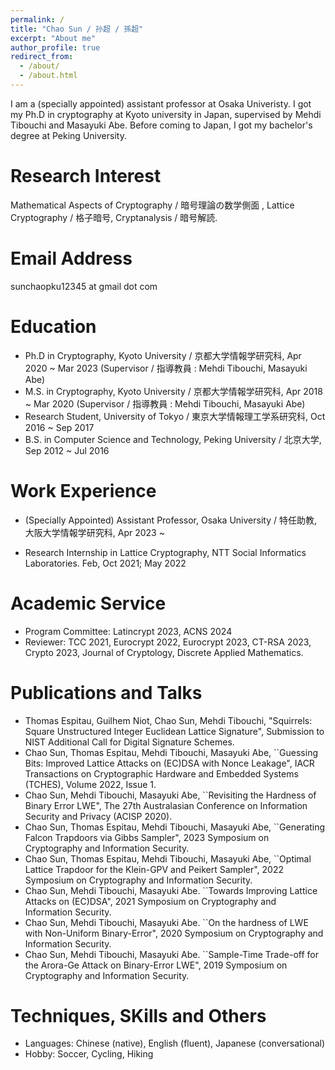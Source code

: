 ```yaml
---
permalink: /
title: "Chao Sun / 孙超 / 孫超"
excerpt: "About me"
author_profile: true
redirect_from: 
  - /about/
  - /about.html
---
```

I am a (specially appointed) assistant professor at Osaka Univeristy. I got my Ph.D in cryptography at Kyoto university in Japan, supervised by Mehdi Tibouchi and Masayuki Abe. Before coming to Japan, I got my bachelor's degree at Peking University.

Research Interest
======
 Mathematical Aspects of Cryptography / 暗号理論の数学側面 , Lattice Cryptography / 格子暗号, Cryptanalysis / 暗号解読.
 
Email Address
======
 sunchaopku12345 at gmail dot com

Education
======
* Ph.D in Cryptography, Kyoto University / 京都大学情報学研究科, Apr 2020 ~ Mar 2023 (Supervisor / 指導教員 : Mehdi Tibouchi, Masayuki Abe)
* M.S. in Cryptography, Kyoto University / 京都大学情報学研究科, Apr 2018 ~ Mar 2020 (Supervisor / 指導教員 : Mehdi Tibouchi, Masayuki Abe)
* Research Student, University of Tokyo / 東京大学情報理工学系研究科, Oct 2016 ~ Sep 2017
* B.S. in Computer Science and Technology, Peking University / 北京大学, Sep 2012 ~ Jul 2016


Work Experience
======
* (Specially Appointed) Assistant Professor, Osaka University / 特任助教, 大阪大学情報学研究科, Apr 2023 ~ 


* Research Internship in Lattice Cryptography, NTT Social Informatics Laboratories.  Feb, Oct 2021; May 2022

Academic Service
======
* Program Committee: Latincrypt 2023, ACNS 2024
* Reviewer: TCC 2021, Eurocrypt 2022, Eurocrypt 2023, CT-RSA 2023, Crypto 2023, Journal of Cryptology, Discrete Applied Mathematics.

Publications and Talks
======
* Thomas Espitau, Guilhem Niot, Chao Sun, Mehdi Tibouchi, "Squirrels: Square Unstructured Integer Euclidean Lattice Signature", Submission to NIST Additional Call for Digital Signature Schemes.
* Chao Sun, Thomas Espitau, Mehdi Tibouchi,  Masayuki Abe, ``Guessing Bits: Improved Lattice Attacks on (EC)DSA with Nonce Leakage", IACR Transactions on Cryptographic Hardware and Embedded Systems (TCHES), Volume 2022, Issue 1.
* Chao Sun, Mehdi Tibouchi, Masayuki Abe, ``Revisiting the Hardness of Binary Error LWE", The 27th Australasian Conference on Information Security and Privacy (ACISP 2020).
* Chao Sun, Thomas Espitau, Mehdi Tibouchi, Masayuki Abe, ``Generating Falcon Trapdoors via Gibbs Sampler", 2023 Symposium on Cryptography and Information Security.
* Chao Sun, Thomas Espitau, Mehdi Tibouchi, Masayuki Abe, ``Optimal Lattice Trapdoor for the Klein-GPV and Peikert Sampler", 2022 Symposium on Cryptography and Information Security.
* Chao Sun, Mehdi Tibouchi, Masayuki Abe. ``Towards Improving Lattice Attacks on (EC)DSA", 2021 Symposium on Cryptography and Information Security.
* Chao Sun, Mehdi Tibouchi, Masayuki Abe. ``On the hardness of LWE with Non-Uniform Binary-Error", 2020 Symposium on Cryptography and Information Security.
* Chao Sun, Mehdi Tibouchi, Masayuki Abe. ``Sample-Time Trade-off for the Arora-Ge Attack on Binary-Error LWE", 2019 Symposium on Cryptography and Information Security.

Techniques, SKills and Others
======
* Languages:  Chinese (native), English (fluent), Japanese (conversational)
* Hobby: Soccer, Cycling, Hiking


